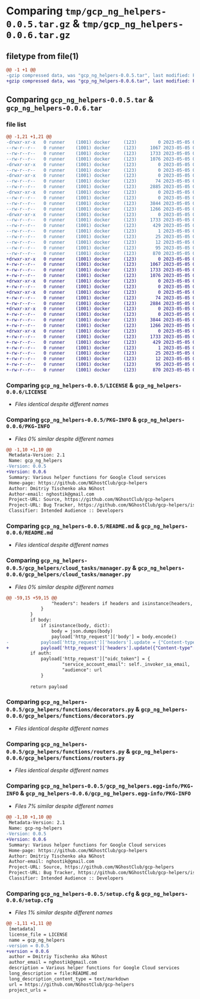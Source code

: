 # Comparing `tmp/gcp_ng_helpers-0.0.5.tar.gz` & `tmp/gcp_ng_helpers-0.0.6.tar.gz`

## filetype from file(1)

```diff
@@ -1 +1 @@
-gzip compressed data, was "gcp_ng_helpers-0.0.5.tar", last modified: Fri May  5 08:44:25 2023, max compression
+gzip compressed data, was "gcp_ng_helpers-0.0.6.tar", last modified: Fri May  5 09:13:20 2023, max compression
```

## Comparing `gcp_ng_helpers-0.0.5.tar` & `gcp_ng_helpers-0.0.6.tar`

### file list

```diff
@@ -1,21 +1,21 @@
-drwxr-xr-x   0 runner    (1001) docker     (123)        0 2023-05-05 08:44:25.644193 gcp_ng_helpers-0.0.5/
--rw-r--r--   0 runner    (1001) docker     (123)     1067 2023-05-05 08:44:14.000000 gcp_ng_helpers-0.0.5/LICENSE
--rw-r--r--   0 runner    (1001) docker     (123)     1733 2023-05-05 08:44:25.644193 gcp_ng_helpers-0.0.5/PKG-INFO
--rw-r--r--   0 runner    (1001) docker     (123)     1076 2023-05-05 08:44:14.000000 gcp_ng_helpers-0.0.5/README.md
-drwxr-xr-x   0 runner    (1001) docker     (123)        0 2023-05-05 08:44:25.644193 gcp_ng_helpers-0.0.5/gcp_helpers/
--rw-r--r--   0 runner    (1001) docker     (123)        0 2023-05-05 08:44:14.000000 gcp_ng_helpers-0.0.5/gcp_helpers/__init__.py
-drwxr-xr-x   0 runner    (1001) docker     (123)        0 2023-05-05 08:44:25.644193 gcp_ng_helpers-0.0.5/gcp_helpers/cloud_tasks/
--rw-r--r--   0 runner    (1001) docker     (123)       74 2023-05-05 08:44:14.000000 gcp_ng_helpers-0.0.5/gcp_helpers/cloud_tasks/__init__.py
--rw-r--r--   0 runner    (1001) docker     (123)     2885 2023-05-05 08:44:14.000000 gcp_ng_helpers-0.0.5/gcp_helpers/cloud_tasks/manager.py
-drwxr-xr-x   0 runner    (1001) docker     (123)        0 2023-05-05 08:44:25.644193 gcp_ng_helpers-0.0.5/gcp_helpers/functions/
--rw-r--r--   0 runner    (1001) docker     (123)        0 2023-05-05 08:44:14.000000 gcp_ng_helpers-0.0.5/gcp_helpers/functions/__init__.py
--rw-r--r--   0 runner    (1001) docker     (123)     3844 2023-05-05 08:44:14.000000 gcp_ng_helpers-0.0.5/gcp_helpers/functions/decorators.py
--rw-r--r--   0 runner    (1001) docker     (123)     1266 2023-05-05 08:44:14.000000 gcp_ng_helpers-0.0.5/gcp_helpers/functions/routers.py
-drwxr-xr-x   0 runner    (1001) docker     (123)        0 2023-05-05 08:44:25.644193 gcp_ng_helpers-0.0.5/gcp_ng_helpers.egg-info/
--rw-r--r--   0 runner    (1001) docker     (123)     1733 2023-05-05 08:44:25.000000 gcp_ng_helpers-0.0.5/gcp_ng_helpers.egg-info/PKG-INFO
--rw-r--r--   0 runner    (1001) docker     (123)      429 2023-05-05 08:44:25.000000 gcp_ng_helpers-0.0.5/gcp_ng_helpers.egg-info/SOURCES.txt
--rw-r--r--   0 runner    (1001) docker     (123)        1 2023-05-05 08:44:25.000000 gcp_ng_helpers-0.0.5/gcp_ng_helpers.egg-info/dependency_links.txt
--rw-r--r--   0 runner    (1001) docker     (123)       25 2023-05-05 08:44:25.000000 gcp_ng_helpers-0.0.5/gcp_ng_helpers.egg-info/requires.txt
--rw-r--r--   0 runner    (1001) docker     (123)       12 2023-05-05 08:44:25.000000 gcp_ng_helpers-0.0.5/gcp_ng_helpers.egg-info/top_level.txt
--rw-r--r--   0 runner    (1001) docker     (123)       95 2023-05-05 08:44:14.000000 gcp_ng_helpers-0.0.5/pyproject.toml
--rw-r--r--   0 runner    (1001) docker     (123)      870 2023-05-05 08:44:25.644193 gcp_ng_helpers-0.0.5/setup.cfg
+drwxr-xr-x   0 runner    (1001) docker     (123)        0 2023-05-05 09:13:20.662565 gcp_ng_helpers-0.0.6/
+-rw-r--r--   0 runner    (1001) docker     (123)     1067 2023-05-05 09:13:04.000000 gcp_ng_helpers-0.0.6/LICENSE
+-rw-r--r--   0 runner    (1001) docker     (123)     1733 2023-05-05 09:13:20.662565 gcp_ng_helpers-0.0.6/PKG-INFO
+-rw-r--r--   0 runner    (1001) docker     (123)     1076 2023-05-05 09:13:04.000000 gcp_ng_helpers-0.0.6/README.md
+drwxr-xr-x   0 runner    (1001) docker     (123)        0 2023-05-05 09:13:20.658565 gcp_ng_helpers-0.0.6/gcp_helpers/
+-rw-r--r--   0 runner    (1001) docker     (123)        0 2023-05-05 09:13:04.000000 gcp_ng_helpers-0.0.6/gcp_helpers/__init__.py
+drwxr-xr-x   0 runner    (1001) docker     (123)        0 2023-05-05 09:13:20.658565 gcp_ng_helpers-0.0.6/gcp_helpers/cloud_tasks/
+-rw-r--r--   0 runner    (1001) docker     (123)       74 2023-05-05 09:13:04.000000 gcp_ng_helpers-0.0.6/gcp_helpers/cloud_tasks/__init__.py
+-rw-r--r--   0 runner    (1001) docker     (123)     2884 2023-05-05 09:13:04.000000 gcp_ng_helpers-0.0.6/gcp_helpers/cloud_tasks/manager.py
+drwxr-xr-x   0 runner    (1001) docker     (123)        0 2023-05-05 09:13:20.662565 gcp_ng_helpers-0.0.6/gcp_helpers/functions/
+-rw-r--r--   0 runner    (1001) docker     (123)        0 2023-05-05 09:13:04.000000 gcp_ng_helpers-0.0.6/gcp_helpers/functions/__init__.py
+-rw-r--r--   0 runner    (1001) docker     (123)     3844 2023-05-05 09:13:04.000000 gcp_ng_helpers-0.0.6/gcp_helpers/functions/decorators.py
+-rw-r--r--   0 runner    (1001) docker     (123)     1266 2023-05-05 09:13:04.000000 gcp_ng_helpers-0.0.6/gcp_helpers/functions/routers.py
+drwxr-xr-x   0 runner    (1001) docker     (123)        0 2023-05-05 09:13:20.662565 gcp_ng_helpers-0.0.6/gcp_ng_helpers.egg-info/
+-rw-r--r--   0 runner    (1001) docker     (123)     1733 2023-05-05 09:13:20.000000 gcp_ng_helpers-0.0.6/gcp_ng_helpers.egg-info/PKG-INFO
+-rw-r--r--   0 runner    (1001) docker     (123)      429 2023-05-05 09:13:20.000000 gcp_ng_helpers-0.0.6/gcp_ng_helpers.egg-info/SOURCES.txt
+-rw-r--r--   0 runner    (1001) docker     (123)        1 2023-05-05 09:13:20.000000 gcp_ng_helpers-0.0.6/gcp_ng_helpers.egg-info/dependency_links.txt
+-rw-r--r--   0 runner    (1001) docker     (123)       25 2023-05-05 09:13:20.000000 gcp_ng_helpers-0.0.6/gcp_ng_helpers.egg-info/requires.txt
+-rw-r--r--   0 runner    (1001) docker     (123)       12 2023-05-05 09:13:20.000000 gcp_ng_helpers-0.0.6/gcp_ng_helpers.egg-info/top_level.txt
+-rw-r--r--   0 runner    (1001) docker     (123)       95 2023-05-05 09:13:04.000000 gcp_ng_helpers-0.0.6/pyproject.toml
+-rw-r--r--   0 runner    (1001) docker     (123)      870 2023-05-05 09:13:20.662565 gcp_ng_helpers-0.0.6/setup.cfg
```

### Comparing `gcp_ng_helpers-0.0.5/LICENSE` & `gcp_ng_helpers-0.0.6/LICENSE`

 * *Files identical despite different names*

### Comparing `gcp_ng_helpers-0.0.5/PKG-INFO` & `gcp_ng_helpers-0.0.6/PKG-INFO`

 * *Files 0% similar despite different names*

```diff
@@ -1,10 +1,10 @@
 Metadata-Version: 2.1
 Name: gcp_ng_helpers
-Version: 0.0.5
+Version: 0.0.6
 Summary: Various helper functions for Google Cloud services
 Home-page: https://github.com/NGhostClub/gcp-helpers
 Author: Dmitriy Tischenko aka NGhost
 Author-email: nghostik@gmail.com
 Project-URL: Source, https://github.com/NGhostClub/gcp-helpers
 Project-URL: Bug Tracker, https://github.com/NGhostClub/gcp-helpers/issues
 Classifier: Intended Audience :: Developers
```

### Comparing `gcp_ng_helpers-0.0.5/README.md` & `gcp_ng_helpers-0.0.6/README.md`

 * *Files identical despite different names*

### Comparing `gcp_ng_helpers-0.0.5/gcp_helpers/cloud_tasks/manager.py` & `gcp_ng_helpers-0.0.6/gcp_helpers/cloud_tasks/manager.py`

 * *Files 0% similar despite different names*

```diff
@@ -59,15 +59,15 @@
                 "headers": headers if headers and isinstance(headers, dict) else {}
             }
         }
         if body:
             if isinstance(body, dict):
                 body = json.dumps(body)
                 payload['http_request']['body'] = body.encode()
-            payload['http_request']['headers'].update = {"Content-type": "application/json"}
+            payload['http_request']['headers'].update({"Content-type": "application/json"})
         if auth:
             payload['http_request']["oidc_token"] = {
                     "service_account_email": self._invoker_sa_email,
                     "audience": url
             }
 
         return payload
```

### Comparing `gcp_ng_helpers-0.0.5/gcp_helpers/functions/decorators.py` & `gcp_ng_helpers-0.0.6/gcp_helpers/functions/decorators.py`

 * *Files identical despite different names*

### Comparing `gcp_ng_helpers-0.0.5/gcp_helpers/functions/routers.py` & `gcp_ng_helpers-0.0.6/gcp_helpers/functions/routers.py`

 * *Files identical despite different names*

### Comparing `gcp_ng_helpers-0.0.5/gcp_ng_helpers.egg-info/PKG-INFO` & `gcp_ng_helpers-0.0.6/gcp_ng_helpers.egg-info/PKG-INFO`

 * *Files 7% similar despite different names*

```diff
@@ -1,10 +1,10 @@
 Metadata-Version: 2.1
 Name: gcp-ng-helpers
-Version: 0.0.5
+Version: 0.0.6
 Summary: Various helper functions for Google Cloud services
 Home-page: https://github.com/NGhostClub/gcp-helpers
 Author: Dmitriy Tischenko aka NGhost
 Author-email: nghostik@gmail.com
 Project-URL: Source, https://github.com/NGhostClub/gcp-helpers
 Project-URL: Bug Tracker, https://github.com/NGhostClub/gcp-helpers/issues
 Classifier: Intended Audience :: Developers
```

### Comparing `gcp_ng_helpers-0.0.5/setup.cfg` & `gcp_ng_helpers-0.0.6/setup.cfg`

 * *Files 1% similar despite different names*

```diff
@@ -1,11 +1,11 @@
 [metadata]
 license_file = LICENSE
 name = gcp_ng_helpers
-version = 0.0.5
+version = 0.0.6
 author = Dmitriy Tischenko aka NGhost
 author_email = nghostik@gmail.com
 description = Various helper functions for Google Cloud services
 long_description = file:README.md
 long_description_content_type = text/markdown
 url = https://github.com/NGhostClub/gcp-helpers
 project_urls =
```

